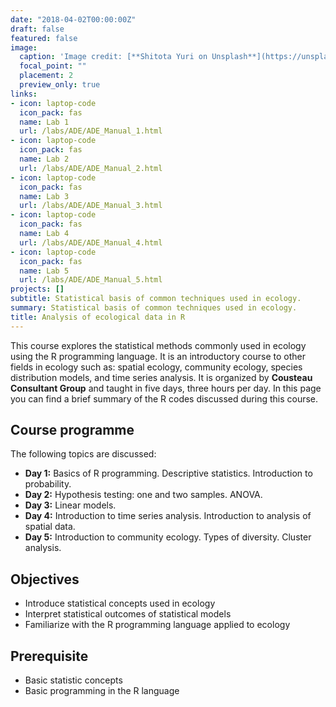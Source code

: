 ```yaml
---
date: "2018-04-02T00:00:00Z"
draft: false
featured: false
image:
  caption: 'Image credit: [**Shitota Yuri on Unsplash**](https://unsplash.com/photos/p0hDztR46cw)'
  focal_point: ""
  placement: 2
  preview_only: true
links:
- icon: laptop-code
  icon_pack: fas
  name: Lab 1
  url: /labs/ADE/ADE_Manual_1.html
- icon: laptop-code
  icon_pack: fas
  name: Lab 2
  url: /labs/ADE/ADE_Manual_2.html
- icon: laptop-code
  icon_pack: fas
  name: Lab 3
  url: /labs/ADE/ADE_Manual_3.html
- icon: laptop-code
  icon_pack: fas
  name: Lab 4
  url: /labs/ADE/ADE_Manual_4.html
- icon: laptop-code
  icon_pack: fas
  name: Lab 5
  url: /labs/ADE/ADE_Manual_5.html
projects: []
subtitle: Statistical basis of common techniques used in ecology.
summary: Statistical basis of common techniques used in ecology.
title: Analysis of ecological data in R
---
```


This course explores the statistical methods commonly used in ecology using the R programming language. It is an introductory course to other fields in ecology such as: spatial ecology, community ecology, species distribution models, and time series analysis. It is organized by **Cousteau Consultant Group** and taught in five days, three hours per day. In this page you can find a brief summary of the R codes discussed during this course.  

## Course programme

The following topics are discussed:

- **Day 1:** Basics of R programming. Descriptive statistics. Introduction to probability.
- **Day 2:** Hypothesis testing: one and two samples. ANOVA.
- **Day 3:** Linear models.
- **Day 4:** Introduction to time series analysis. Introduction to analysis of spatial data.
- **Day 5:** Introduction to community ecology. Types of diversity. Cluster analysis.

## Objectives

- Introduce statistical concepts used in ecology
- Interpret statistical outcomes of statistical models
- Familiarize with the R programming language applied to ecology

## Prerequisite

* Basic statistic concepts
* Basic programming in the R language

